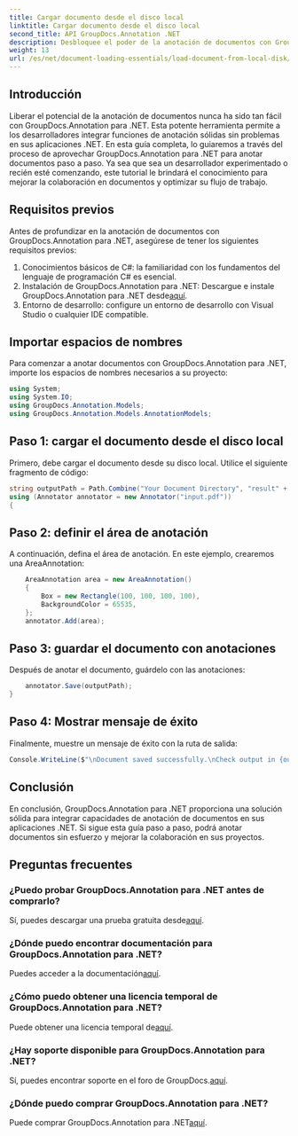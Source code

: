 ```yaml
---
title: Cargar documento desde el disco local
linktitle: Cargar documento desde el disco local
second_title: API GroupDocs.Annotation .NET
description: Desbloquee el poder de la anotación de documentos con GroupDocs.Annotation para .NET. Integre perfectamente funciones de anotación en sus aplicaciones .NET.
weight: 13
url: /es/net/document-loading-essentials/load-document-from-local-disk/
---
```

## Introducción
Liberar el potencial de la anotación de documentos nunca ha sido tan fácil con GroupDocs.Annotation para .NET. Esta potente herramienta permite a los desarrolladores integrar funciones de anotación sólidas sin problemas en sus aplicaciones .NET. En esta guía completa, lo guiaremos a través del proceso de aprovechar GroupDocs.Annotation para .NET para anotar documentos paso a paso. Ya sea que sea un desarrollador experimentado o recién esté comenzando, este tutorial le brindará el conocimiento para mejorar la colaboración en documentos y optimizar su flujo de trabajo.
## Requisitos previos
Antes de profundizar en la anotación de documentos con GroupDocs.Annotation para .NET, asegúrese de tener los siguientes requisitos previos:
1. Conocimientos básicos de C#: la familiaridad con los fundamentos del lenguaje de programación C# es esencial.
2. Instalación de GroupDocs.Annotation para .NET: Descargue e instale GroupDocs.Annotation para .NET desde[aquí](https://releases.groupdocs.com/annotation/net/).
3. Entorno de desarrollo: configure un entorno de desarrollo con Visual Studio o cualquier IDE compatible.

## Importar espacios de nombres
Para comenzar a anotar documentos con GroupDocs.Annotation para .NET, importe los espacios de nombres necesarios a su proyecto:
```csharp
using System;
using System.IO;
using GroupDocs.Annotation.Models;
using GroupDocs.Annotation.Models.AnnotationModels;
```

## Paso 1: cargar el documento desde el disco local
Primero, debe cargar el documento desde su disco local. Utilice el siguiente fragmento de código:
```csharp
string outputPath = Path.Combine("Your Document Directory", "result" + Path.GetExtension("input.pdf"));
using (Annotator annotator = new Annotator("input.pdf"))
{
```
## Paso 2: definir el área de anotación
A continuación, defina el área de anotación. En este ejemplo, crearemos una AreaAnnotation:
```csharp
    AreaAnnotation area = new AreaAnnotation()
    {
        Box = new Rectangle(100, 100, 100, 100),
        BackgroundColor = 65535,
    };
    annotator.Add(area);
```
## Paso 3: guardar el documento con anotaciones
Después de anotar el documento, guárdelo con las anotaciones:
```csharp
    annotator.Save(outputPath);
}
```
## Paso 4: Mostrar mensaje de éxito
Finalmente, muestre un mensaje de éxito con la ruta de salida:
```csharp
Console.WriteLine($"\nDocument saved successfully.\nCheck output in {outputPath}.");
```

## Conclusión
En conclusión, GroupDocs.Annotation para .NET proporciona una solución sólida para integrar capacidades de anotación de documentos en sus aplicaciones .NET. Si sigue esta guía paso a paso, podrá anotar documentos sin esfuerzo y mejorar la colaboración en sus proyectos.
## Preguntas frecuentes
### ¿Puedo probar GroupDocs.Annotation para .NET antes de comprarlo?
 Sí, puedes descargar una prueba gratuita desde[aquí](https://releases.groupdocs.com/).
### ¿Dónde puedo encontrar documentación para GroupDocs.Annotation para .NET?
 Puedes acceder a la documentación[aquí](https://tutorials.groupdocs.com/annotation/net/).
### ¿Cómo puedo obtener una licencia temporal de GroupDocs.Annotation para .NET?
 Puede obtener una licencia temporal de[aquí](https://purchase.groupdocs.com/temporary-license/).
### ¿Hay soporte disponible para GroupDocs.Annotation para .NET?
 Sí, puedes encontrar soporte en el foro de GroupDocs.[aquí](https://forum.groupdocs.com/c/annotation/10).
### ¿Dónde puedo comprar GroupDocs.Annotation para .NET?
 Puede comprar GroupDocs.Annotation para .NET[aquí](https://purchase.groupdocs.com/buy).